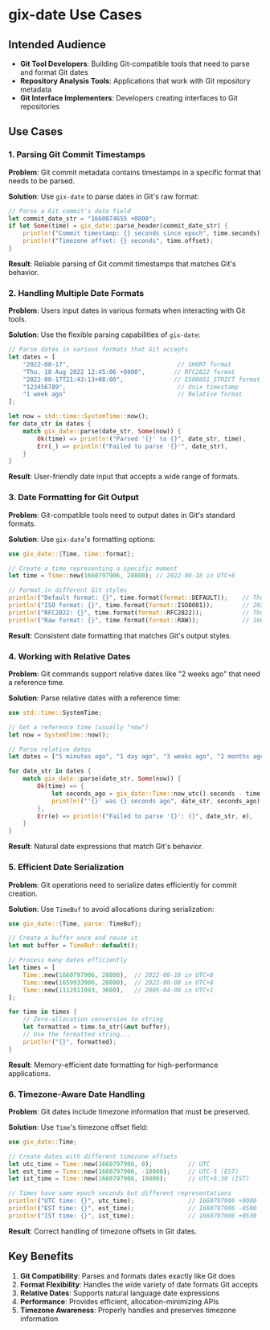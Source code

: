 # gix-date Use Cases

## Intended Audience

- **Git Tool Developers**: Building Git-compatible tools that need to parse and format Git dates
- **Repository Analysis Tools**: Applications that work with Git repository metadata
- **Git Interface Implementers**: Developers creating interfaces to Git repositories

## Use Cases

### 1. Parsing Git Commit Timestamps

**Problem**: Git commit metadata contains timestamps in a specific format that needs to be parsed.

**Solution**: Use `gix-date` to parse dates in Git's raw format:

```rust
// Parse a Git commit's date field
let commit_date_str = "1660874655 +0800";
if let Some(time) = gix_date::parse_header(commit_date_str) {
    println!("Commit timestamp: {} seconds since epoch", time.seconds);
    println!("Timezone offset: {} seconds", time.offset);
}
```

**Result**: Reliable parsing of Git commit timestamps that matches Git's behavior.

### 2. Handling Multiple Date Formats

**Problem**: Users input dates in various formats when interacting with Git tools.

**Solution**: Use the flexible parsing capabilities of `gix-date`:

```rust
// Parse dates in various formats that Git accepts
let dates = [
    "2022-08-17",                              // SHORT format
    "Thu, 18 Aug 2022 12:45:06 +0800",        // RFC2822 format
    "2022-08-17T21:43:13+08:00",              // ISO8601_STRICT format
    "123456789",                               // Unix timestamp
    "1 week ago"                               // Relative format
];

let now = std::time::SystemTime::now();
for date_str in dates {
    match gix_date::parse(date_str, Some(now)) {
        Ok(time) => println!("Parsed '{}' to {}", date_str, time),
        Err(_) => println!("Failed to parse '{}'", date_str),
    }
}
```

**Result**: User-friendly date input that accepts a wide range of formats.

### 3. Date Formatting for Git Output

**Problem**: Git-compatible tools need to output dates in Git's standard formats.

**Solution**: Use `gix-date`'s formatting options:

```rust
use gix_date::{Time, time::format};

// Create a time representing a specific moment
let time = Time::new(1660797906, 28800); // 2022-08-18 in UTC+8

// Format in different Git styles
println!("Default format: {}", time.format(format::DEFAULT));    // Thu Aug 18 12:45:06 2022 +0800
println!("ISO format: {}", time.format(format::ISO8601));        // 2022-08-18 12:45:06 +0800
println!("RFC2822: {}", time.format(format::RFC2822));           // Thu, 18 Aug 2022 12:45:06 +0800
println!("Raw format: {}", time.format(format::RAW));            // 1660797906 +0800
```

**Result**: Consistent date formatting that matches Git's output styles.

### 4. Working with Relative Dates

**Problem**: Git commands support relative dates like "2 weeks ago" that need a reference time.

**Solution**: Parse relative dates with a reference time:

```rust
use std::time::SystemTime;

// Get a reference time (usually "now")
let now = SystemTime::now();

// Parse relative dates
let dates = ["5 minutes ago", "1 day ago", "3 weeks ago", "2 months ago"];

for date_str in dates {
    match gix_date::parse(date_str, Some(now)) {
        Ok(time) => {
            let seconds_ago = gix_date::Time::now_utc().seconds - time.seconds;
            println!("'{}' was {} seconds ago", date_str, seconds_ago);
        },
        Err(e) => println!("Failed to parse '{}': {}", date_str, e),
    }
}
```

**Result**: Natural date expressions that match Git's behavior.

### 5. Efficient Date Serialization

**Problem**: Git operations need to serialize dates efficiently for commit creation.

**Solution**: Use `TimeBuf` to avoid allocations during serialization:

```rust
use gix_date::{Time, parse::TimeBuf};

// Create a buffer once and reuse it
let mut buffer = TimeBuf::default();

// Process many dates efficiently
let times = [
    Time::new(1660797906, 28800),  // 2022-08-18 in UTC+8
    Time::new(1659933906, 28800),  // 2022-08-08 in UTC+8
    Time::new(1112911993, 3600),   // 2005-04-08 in UTC+1
];

for time in times {
    // Zero-allocation conversion to string
    let formatted = time.to_str(&mut buffer);
    // Use the formatted string...
    println!("{}", formatted);
}
```

**Result**: Memory-efficient date formatting for high-performance applications.

### 6. Timezone-Aware Date Handling

**Problem**: Git dates include timezone information that must be preserved.

**Solution**: Use `Time`'s timezone offset field:

```rust
use gix_date::Time;

// Create dates with different timezone offsets
let utc_time = Time::new(1660797906, 0);          // UTC
let est_time = Time::new(1660797906, -18000);     // UTC-5 (EST)
let ist_time = Time::new(1660797906, 19800);      // UTC+5:30 (IST)

// Times have same epoch seconds but different representations
println!("UTC time: {}", utc_time);               // 1660797906 +0000
println!("EST time: {}", est_time);               // 1660797906 -0500
println!("IST time: {}", ist_time);               // 1660797906 +0530
```

**Result**: Correct handling of timezone offsets in Git dates.

## Key Benefits

1. **Git Compatibility**: Parses and formats dates exactly like Git does
2. **Format Flexibility**: Handles the wide variety of date formats Git accepts
3. **Relative Dates**: Supports natural language date expressions
4. **Performance**: Provides efficient, allocation-minimizing APIs
5. **Timezone Awareness**: Properly handles and preserves timezone information